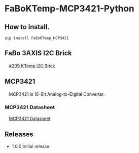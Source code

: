 # FaBoKTemp-MCP3421-Python

## How to install.

```
pip install FaBoKTemp_MCP3421
```

## FaBo 3AXIS I2C Brick

　[#209 KTemp I2C Brick](http://fabo.io/209.html)

## MCP3421

　MCP3421 is 18-Bit Analog-to-Digital Converter.

### MCP3421 Datasheet

　[MCP3421 Datasheet](http://ww1.microchip.com/downloads/jp/DeviceDoc/22003E_JP.pdf)

## Releases

- 1.0.0 Initial release.

